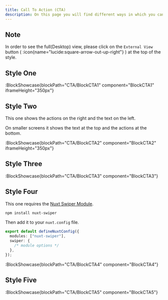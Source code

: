 ```yaml
---
title: Call To Action (CTA)
description: On this page you will find different ways in which you can style the Call To Action (CTA) parts of your website.
---
```


## Note

In order to see the full(Desktop) view, please click on the `External View` button ( :icon{name="lucide:square-arrow-out-up-right"} ) at the top of the style.

## Style One

:BlockShowcase{blockPath="CTA/BlockCTA1" component="BlockCTA1" iframeHeight="350px"}

## Style Two

This one shows the actions on the right and the text on the left.

On smaller screens it shows the text at the top and the actions at the bottom.

:BlockShowcase{blockPath="CTA/BlockCTA2" component="BlockCTA2" iframeHeight="350px"}

## Style Three

:BlockShowcase{blockPath="CTA/BlockCTA3" component="BlockCTA3"}

## Style Four

This one requires the [Nuxt Swiper Module](https://github.com/cpreston321/nuxt-swiper?tab=readme-ov-file#features).

```bash
npm install nuxt-swiper
```

Then add it to your `nuxt.config` file.

```ts
export default defineNuxtConfig({
  modules: ["nuxt-swiper"],
  swiper: {
    /* module options */
  },
});
```

:BlockShowcase{blockPath="CTA/BlockCTA4" component="BlockCTA4"}

## Style Five

:BlockShowcase{blockPath="CTA/BlockCTA5" component="BlockCTA5"}
